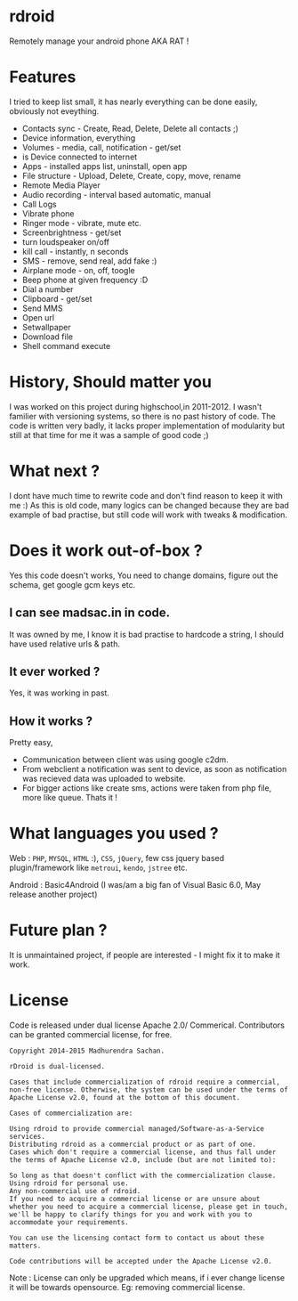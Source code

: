 rdroid
======
Remotely manage your android phone AKA RAT !


Features 
==========================
I tried to keep list small, it has nearly everything can be done easily, obviously not eveything.
- Contacts sync - Create, Read, Delete, Delete all contacts ;)
- Device information, everything
- Volumes - media, call, notification - get/set
- is Device connected to internet
- Apps - installed apps list, uninstall, open app
- File structure - Upload, Delete, Create, copy, move, rename
- Remote Media Player
- Audio recording - interval based automatic, manual
- Call Logs
- Vibrate phone
- Ringer mode - vibrate, mute etc.
- Screenbrightness - get/set
- turn loudspeaker on/off
- kill call - instantly, n seconds
- SMS - remove, send real, add fake :)
- Airplane mode - on, off, toogle
- Beep phone at given frequency :D
- Dial a number 
- Clipboard - get/set
- Send MMS
- Open url
- Setwallpaper
- Download file
- Shell command execute
	


History, Should matter you
==========================
I was worked on this project during highschool,in 2011-2012.
I wasn't familier with versioning systems, so there is no past history of code.
The code is written very badly, it lacks proper implementation of modularity but still at that time for me it was a sample of good code ;)


What next ?
===============
I dont have much time to rewrite code and don't find reason to keep it with me :)
As this is old code, many logics can be changed because they are bad example of bad practise, but still code will work with tweaks & modification.


Does it work out-of-box ? 
=============================
Yes this code doesn't works, You need to change domains, figure out the schema, get google gcm keys etc.


I can see madsac.in in code.
-------------------------------------------
It was owned by me, I know it is bad practise to hardcode a string, I should have used relative urls & path.


It ever worked ?
-----------------
Yes, it was working in past.



How it works ?
----------------
Pretty easy,
- Communication between client was using google c2dm. 
- From webclient a notification was sent to device, as soon as notification was recieved data was uploaded to website.
- For bigger actions like create sms, actions were taken from php file, more like queue.
Thats it !


What languages you used ?
==========================
Web : `PHP`, `MYSQL`, `HTML` :), `CSS`, `jQuery`, few css jquery based plugin/framework like `metroui`, `kendo`, `jstree` etc.

Android : Basic4Android (I was/am a big fan of Visual Basic 6.0, May release another project)


Future plan ?
==============
It is unmaintained project, if people are interested - I might fix it to make it work.




License
==================================
Code is released under dual license Apache 2.0/ Commerical.
Contributors can be granted commercial license, for free.

```
Copyright 2014-2015 Madhurendra Sachan.

rDroid is dual-licensed.

Cases that include commercialization of rdroid require a commercial, non-free license. Otherwise, the system can be used under the terms of Apache License v2.0, found at the bottom of this document.

Cases of commercialization are:

Using rdroid to provide commercial managed/Software-as-a-Service services.
Distributing rdroid as a commercial product or as part of one.
Cases which don't require a commercial license, and thus fall under the terms of Apache License v2.0, include (but are not limited to):

So long as that doesn't conflict with the commercialization clause.
Using rdroid for personal use.
Any non-commercial use of rdroid.
If you need to acquire a commercial license or are unsure about whether you need to acquire a commercial license, please get in touch, we'll be happy to clarify things for you and work with you to accommodate your requirements.

You can use the licensing contact form to contact us about these matters.

Code contributions will be accepted under the Apache License v2.0.
```
Note : License can only be upgraded which means, if i ever change license it will be towards opensource. Eg: removing commercial license.
